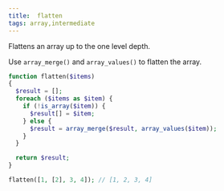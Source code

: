 ```yaml
---
title:  flatten
tags: array,intermediate
---
```


Flattens an array up to the one level depth.

Use `array_merge()` and `array_values()` to flatten the array.

```php
function flatten($items)
{
  $result = [];
  foreach ($items as $item) {
    if (!is_array($item)) {
      $result[] = $item;
    } else {
      $result = array_merge($result, array_values($item));
    }
  }

  return $result;
}
```

```php
flatten([1, [2], 3, 4]); // [1, 2, 3, 4]
```

